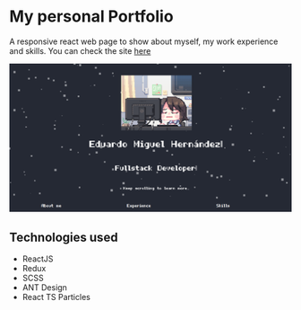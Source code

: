 # My personal Portfolio
A responsive react web page to show about myself, my work experience and skills. You can check the site [here](https://edwardc91.github.io/)

![alt text](https://github.com/edwardc91/my_portfolio/raw/master/client/public/images/my_portfolio_preview_smaller.png)

## Technologies used
* ReactJS
* Redux
* SCSS
* ANT Design
* React TS Particles
